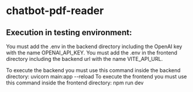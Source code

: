 # chatbot-pdf-reader

## Execution in testing environment:
You must add the .env in the backend directory including the OpenAI key with the name OPENAI_API_KEY. 
You must add the .env in the frontend directory including the backend url with the name VITE_API_URL. 


To execute the backend you must use this command inside the backend directory:  uvicorn main:app --reload
To execute the frontend you must use this command inside the frontend directory: npm run dev

